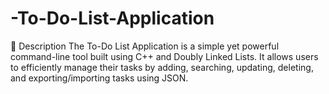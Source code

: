 # -To-Do-List-Application
📖 Description  The To-Do List Application is a simple yet powerful command-line tool built using C++ and Doubly Linked Lists. It allows users to efficiently manage their tasks by adding, searching, updating, deleting, and exporting/importing tasks using JSON.
